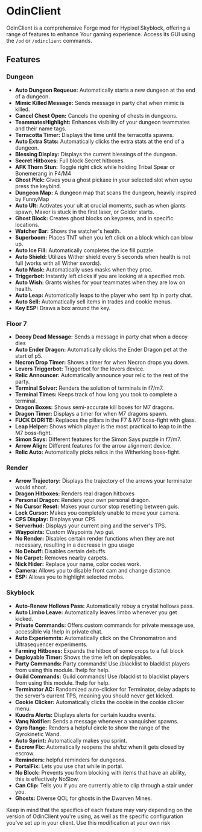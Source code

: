# OdinClient

OdinClient is a comprehensive Forge mod for Hypixel Skyblock, offering a range of features to enhance Your gaming experience. Access its GUI using the `/od` or `/odinclient` commands.

## Features

### Dungeon
- **Auto Dungeon Requeue:** Automatically starts a new dungeon at the end of a dungeon.
- **Mimic Killed Message:** Sends message in party chat when mimic is killed.
- **Cancel Chest Open:** Cancels the opening of chests in dungeons.
- **TeammatesHighlight:** Enhances visibility of your dungeon teammates and their name tags.
- **Terracotta Timer:** Displays the time until the terracotta spawns.
- **Auto Extra Stats:** Automatically clicks the extra stats at the end of a dungeon.
- **Blessing Display:** Displays the current blessings of the dungeon.
- **Secret Hitboxes:** Full block Secret hitboxes.
- **AFK Thorn Stun:** Toggle right click while holding Tribal Spear or Bonemerang in F4/M4
- **Ghost Pick:** Gives you a ghost pickaxe in your selected slot when uyou press the keybind.
- **Dungeon Map:** A dungeon map that scans the dungeon, heavily inspired by FunnyMap
- **Auto Ult:** Activates your ult at crucial moments, such as when giants spawn, Maxor is stuck in the first laser, or Goldor starts.
- **Ghost Block:** Creates ghost blocks on keypress, and in specific locations.
- **Watcher Bar:** Shows the watcher's health.
- **Superboom:** Places TNT when you left click on a block which can blow up.
- **Auto Ice Fill:** Automatically completes the ice fill puzzle.
- **Auto Shield:** Utilizes Wither shield every 5 seconds when health is not full (works with all Wither swords).
- **Auto Mask:** Automatically uses masks when they proc.
- **Triggerbot:** Instantly left clicks if you are looking at a specified mob.
- **Auto Wish:** Grants wishes for your teammates when they are low on health.
- **Auto Leap:** Automatically leaps to the player who sent !tp in party chat.
- **Auto Sell:** Automatically sell items in trades and cookie menus.
- **Key ESP:** Draws a box around the key.

### Floor 7
- **Decoy Dead Message:** Sends a message in party chat when a decoy dies
- **Auto Ender Dragon:** Automatically clicks the Ender Dragon pet at the start of p5.
- **Necron Drop Timer:** Shows a timer for when Necron drops you down.
- **Levers Triggerbot:** Triggerbot for the levers device.
- **Relic Announcer:** Automatically announce your relic to the rest of the party.
- **Terminal Solver:** Renders the solution of terminals in f7/m7.
- **Terminal Times:** Keeps track of how long you took to complete a terminal.
- **Dragon Boxes:** Shows semi-accurate kill boxes for M7 dragons.
- **Dragon Timer:** Displays a timer for when M7 dragons spawn.
- **FUCK DIORITE:** Replaces the pillars in the F7 & M7 boss-fight with glass.
- **Leap Helper:** Shows which player is the most practical to leap to in the M7 boss-fight.
- **Simon Says:** Different features for the Simon Says puzzle in f7/m7.
- **Arrow Align:** Different features for the arrow alignment device.
- **Relic Auto:** Automatically picks relics in the Witherking boss-fight.

### Render
- **Arrow Trajectory:** Displays the trajectory of the arrows your terminator would shoot.
- **Dragon Hitboxes:** Renders real dragon hitboxes
- **Personal Dragon:** Renders your own personal dragon.
- **No Cursor Reset:** Makes your cursor stop resetting between guis.
- **Lock Cursor:** Makes you completely unable to move your camera.
- **CPS Display:** Displays your CPS
- **Serverhud:** Displays your current ping and the server's TPS.
- **Waypoints:** Custom Waypoints /wp gui.
- **No Render:** Disables certain render functions when they are not necessary, resulting in a decrease in gpu usage
- **No Debuff:** Disables certain debuffs.
- **No Carpet:** Removes nearby carpets.
- **Nick Hider:** Replace your name, color codes work.
- **Camera:** Allows you to disable front cam and change distance.
- **ESP:** Allows you to highlight selected mobs.

### Skyblock
- **Auto-Renew Hollows Pass:** Automatically rebuy a crystal hollows pass.
- **Auto Limbo Leave:** Automatically leaves limbo whenever you get kicked.
- **Private Commands:** Offers custom commands for private message use, accessible via !help in private chat.
- **Auto Experiemnts:** Automatically click on the Chronomatron and Ultrasequencer experiments.
- **Farming Hitboxes:** Expands the hitbox of some crops to a full block
- **Deployable Timer:** Shows the time left on deployables.
- **Party Commands:** Party commands! Use /blacklist to blacklist players from using this module. !help for help.
- **Guild Commands:** Guild commands! Use /blacklist to blacklist players from using this module. !help for help.
- **Terminator AC:** Randomized auto-clicker for Terminator, delay adapts to the server's current TPS, meaning you should never get kicked.
- **Cookie Clicker:** Automatically clicks the cookie in the cookie clicker menu.
- **Kuudra Alerts:** Displays alerts for certain kuudra events.
- **Vanq Notifier:** Sends a message whenever a vanquisher spawns.
- **Gyro Range:** Renders a helpful circle to show the range of the Gyrokinetic Wand.
- **Auto Sprint:** Automatically makes you sprint.
- **Escrow Fix:** Automatically reopens the ah/bz when it gets closed by escrow.
- **Reminders:** helpful reminders for dungeons.
- **PortalFix:** Lets you use chat while in portal.
- **No Block:** Prevents you from blocking with items that have an ability, this is effectively NoSlow.
- **Can Clip:** Tells you if you are currently able to clip through a stair under you.
- **Ghosts:** Diverse QOL for ghosts in the Dwarven Mines.



Keep in mind that the specifics of each feature may vary depending on the version of OdinClient you're using, as well as the specific configuration you've set up in your client.
Use this modification at your own risk
